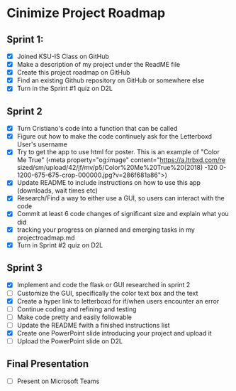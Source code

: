 # Cinimize Project Roadmap

## Sprint 1:
- [x] Joined KSU-IS Class on GitHub
- [x] Make a description of my project under the ReadME file
- [x] Create this project roadmap on GitHub
- [x] Find an existing Github repository on GitHub or somewhere else
- [x] Turn in the Sprint #1 quiz on D2L

## Sprint 2
- [x] Turn Cristiano's code into a function that can be called
- [x] Figure out how to make the code continuely ask for the Letterboxd User's username
- [x] Try to get the app to use html for poster. This is an example of "Color Me True"  (‹meta property="og:image" content="https://a.ltrbxd.com/re
sized/sm/upload/42/jf/mv/p5/Color%20Me%20True%20(2018) -120
0-1200-675-675-crop-000000.jpg?v=286f681a86">)
- [x] Update README to include instructions on how to use this app (downloads, wait times etc)
- [x] Research/Find a way to either use a GUI, so users can interact with the code
- [x] Commit at least 6 code changes of significant size and explain what you did
- [x] tracking your progress on planned and emerging tasks in my projectroadmap.md
- [x] Turn in Sprint #2 quiz on D2L
  
## Sprint 3
- [x] Implement and code the flask or GUI researched in sprint 2
- [ ] Customize the GUI, specifically the color text box and the text
- [x] Create a hyper link to letterboxd for if/when users encounter an error
- [ ] Continue coding and refining and testing
- [ ] Make code pretty and easily followable
- [ ] Update the README fwith a finished instructions list
- [x] Create one PowerPoint slide introducing your project and upload it
- [ ] Upload the PowerPoint slide on D2L
  
## Final Presentation
- [ ] Present on Microsoft Teams

